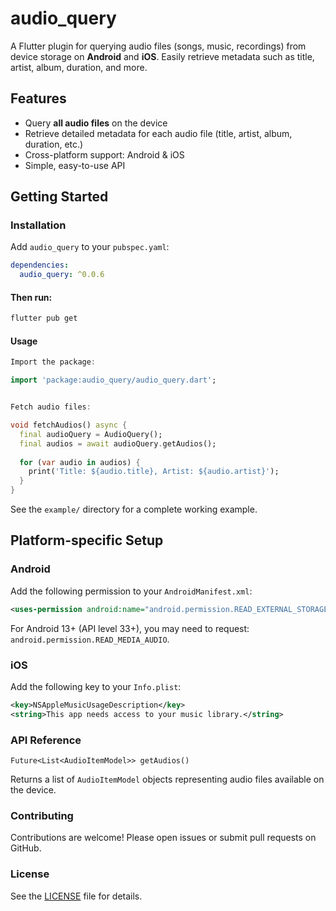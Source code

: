 # audio_query

A Flutter plugin for querying audio files (songs, music, recordings) from device storage on **Android** and **iOS**. Easily retrieve metadata such as title, artist, album, duration, and more.

## Features

- Query **all audio files** on the device  
- Retrieve detailed metadata for each audio file (title, artist, album, duration, etc.)  
- Cross-platform support: Android & iOS  
- Simple, easy-to-use API  

## Getting Started

### Installation

Add `audio_query` to your `pubspec.yaml`:

```yaml
dependencies:
  audio_query: ^0.0.6
```

#### Then run:
```bash
flutter pub get
```

#### Usage
```dart
Import the package:

import 'package:audio_query/audio_query.dart';


Fetch audio files:

void fetchAudios() async {
  final audioQuery = AudioQuery();
  final audios = await audioQuery.getAudios();
  
  for (var audio in audios) {
    print('Title: ${audio.title}, Artist: ${audio.artist}');
  }
}
```
See the `example/` directory for a complete working example.

## Platform-specific Setup
### Android

Add the following permission to your `AndroidManifest.xml`:
```xml
<uses-permission android:name="android.permission.READ_EXTERNAL_STORAGE"/>
```

For Android 13+ (API level 33+), you may need to request:
`android.permission.READ_MEDIA_AUDIO`.

### iOS
Add the following key to your `Info.plist`:
```xml
<key>NSAppleMusicUsageDescription</key>
<string>This app needs access to your music library.</string>
```


### API Reference
`Future<List<AudioItemModel>> getAudios()`

Returns a list of `AudioItemModel` objects representing audio files available on the device.

### Contributing

Contributions are welcome! Please open issues or submit pull requests on GitHub.

### License

See the [LICENSE]("./LICENSE") file for details.